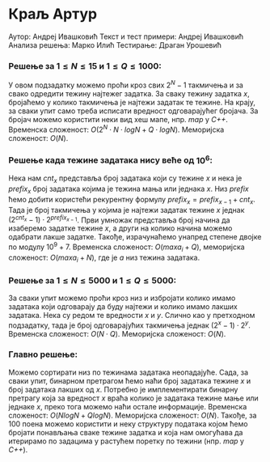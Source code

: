 ﻿# Краљ Артур

Аутор: Андреј Ивашковић
Текст и тест примери: Андреј Ивашковић
Анализа решења: Марко Илић
Тестирање: Драган Урошевић

### Решење за $1\le N\le 15$ и $1\le Q\le 1000$:
У овом подзадатку можемо проћи кроз свих $2^N - 1$ такмичења и за свако одредити тежину најтежег задатка. За сваку тежину задатка $x$, бројаћемо у колико такмичења је најтежи задатак те тежине. На крају, за сваки упит само треба исписати вредност одговарајућег бројача. За бројач можемо користити неки вид хеш мапе, нпр. *map* у *C++*. Временска сложеност: $О(2^N \cdot N \cdot logN + Q \cdot logN)$. Mеморијска сложеност: $О(N)$. 

### Решење када тежине задатака нису веће од $10^6$:
Нека нам $cnt_x$ представља број задатака који су тежине $x$ и нека је $prefix_x$ број задатака којима је тежина мања или једнака $x$. Низ $prefix$ ћемо добити користећи рекурентну формулу $prefix_x = prefix_{x-1} + cnt_x$. Тада је број такмичења у којима је најтежи задатак тежине $x$ једнак $(2^{cnt_x} - 1) \cdot 2^ {prefix_{x-1}}$. Први умножак представља број начина да изаберемо задатке тежине $x$, а други на колико начина можемо одабрати лакше задатке. Такође, израчунаћемо унапред степене двојке по модулу $10^9 + 7$. Временска сложеност: $O(maxa_i + Q)$, меморијска сложеност: $O(max a_i + N)$, где је $a$ низ тежина задатака.

### Решење за $1 \le N \le 5000$ и $1 \le Q \le 5000$:
За сваки упит можемо проћи кроз низ и избројати колико имамо задатака који одговарају да буду најтежи и колико имамо лакших задатака. Нека су редом те вредности $x$ и $y$. Слично као у претходном подзадатку, тада је број одговарајућих такмичења једнак $(2^x-1) \cdot 2^y$. Временска сложеност: $O(N \cdot Q)$. Меморијска сложеност: $O(N)$. 

### Главно решење:
Можемо сортирати низ по тежинама задатака неопадајуће. Сада, за сваки упит, бинарном претрагом ћемо наћи број задатака тежине $x$ и број задатака лакших од $x$. Потребно је имплементирати бинарну претрагу која за вредност $x$ враћа колико је задатака тежине мање или једнаке $x$, преко тога можемо наћи остале информације. Временска сложеност: $O(NlogN + QlogN)$. Меморијска сложеност: $O(N)$.
Такође, за $100$ поена можемо користити и неку структуру података којом ћемо бројати понављања сваке тежине задатка и која нам омогућава да итерирамо по задацима у растућем поретку по тежини (нпр. *map* у *C++*).
